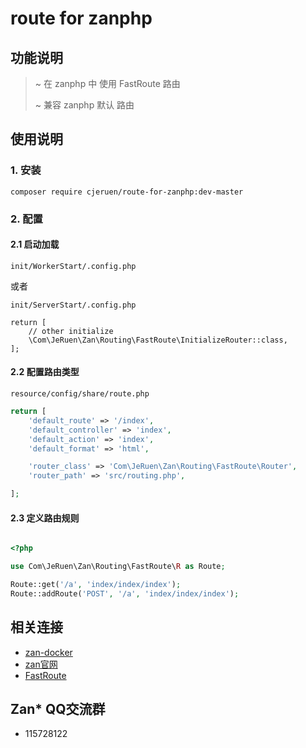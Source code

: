 # route for zanphp

## 功能说明

> ~ 在 zanphp 中 使用 FastRoute 路由
>
> ~ 兼容 zanphp 默认 路由

## 使用说明

### 1. 安装

`composer require cjeruen/route-for-zanphp:dev-master`

### 2. 配置

#### 2.1 启动加载

`init/WorkerStart/.config.php` 

或者

`init/ServerStart/.config.php`

```
return [
    // other initialize
    \Com\JeRuen\Zan\Routing\FastRoute\InitializeRouter::class,
];
```
#### 2.2 配置路由类型

`resource/config/share/route.php`

```php
return [
    'default_route' => '/index',
    'default_controller' => 'index',
    'default_action' => 'index',
    'default_format' => 'html',

    'router_class' => 'Com\JeRuen\Zan\Routing\FastRoute\Router',
    'router_path' => 'src/routing.php',

];
```

#### 2.3 定义路由规则

```php

<?php

use Com\JeRuen\Zan\Routing\FastRoute\R as Route;

Route::get('/a', 'index/index/index');
Route::addRoute('POST', '/a', 'index/index/index');

```

## 相关连接
- [zan-docker](https://github.com/cjeruen/zan-docker)
- [zan官网](http://zanphp.io/)
- [FastRoute](https://github.com/nikic/FastRoute)

## Zan* QQ交流群

- 115728122
